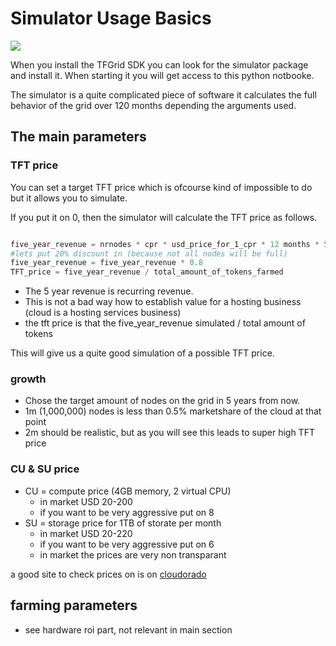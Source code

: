 # Simulator Usage Basics


![](simulator_start_page1.png)

When you install the TFGrid SDK you can look for the simulator package and install it. When starting it you will get access to this python notbooke.

The simulator is a quite complicated piece of software it calculates the full behavior of the grid over 120 months depending the arguments used.

## The main parameters

### TFT price

You can set a target TFT price which is ofcourse kind of impossible to do but it allows you to simulate.

If you put it on 0, then the simulator will calculate the TFT price as follows.

```python

five_year_revenue = nrnodes * cpr * usd_price_for_1_cpr * 12 months * 5 year 
#lets put 20% discount in (because not all nodes will be full)
five_year_revenue = five_year_revenue * 0.8
TFT_price = five_year_revenue / total_amount_of_tokens_farmed 

```

- The 5 year revenue is recurring revenue.
- This is not a bad way how to establish value for a hosting business (cloud is a hosting services business)
- the tft price is that the five_year_revenue simulated / total amount of tokens


This will give us a quite good simulation of a possible TFT price.

### growth

- Chose the target amount of nodes on the grid in 5 years from now.
- 1m (1,000,000) nodes is less than 0.5% marketshare of the cloud at that point
- 2m should be realistic, but as you will see this leads to super high TFT price

### CU & SU price

- CU = compute price (4GB memory, 2 virtual CPU)
    - in market USD 20-200
    - if you want to be very aggressive put on 8
- SU = storage price for 1TB of storate per month
    - in market USD 20-220
    - if you want to be very aggressive put on 6
    - in market the prices are very non transparant

a good site to check prices on is on [cloudorado](https://www.cloudorado.com/cloud_storage_comparison.jsp)


## farming parameters

- see hardware roi part, not relevant in main section



